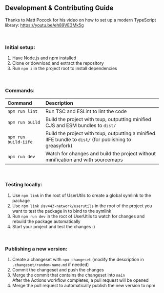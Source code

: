 ## Development & Contributing Guide
Thanks to Matt Pocock for his video on how to set up a modern TypeScript library: https://youtu.be/eh89VE3Mk5g

<br>

### Initial setup:
1. Have Node.js and npm installed
2. Clone or download and extract the repository
3. Run `npm i` in the project root to install dependencies

<br>

### Commands:
| Command | Description |
| :-- | :-- |
| `npm run lint` | Run TSC and ESLint to lint the code |
| `npm run build` | Build the project with tsup, outputting minified CJS and ESM bundles to `dist/` |
| `npm run build-iife` | Build the project with tsup, outputting a minified IIFE bundle to `dist/` (for publishing to greasyfork) |
| `npm run dev` | Watch for changes and build the project without minification and with sourcemaps |

<br>

### Testing locally:
1. Use `npm link` in the root of UserUtils to create a global symlink to the package
2. Use `npm link @sv443-network/userutils` in the root of the project you want to test the package in to bind to the symlink
3. Run `npm run dev` in the root of UserUtils to watch for changes and rebuild the package automatically
4. Start your project and test the changes :)

<br>

### Publishing a new version:
1. Create a changeset with `npx changeset` (modify the description in `.changeset/random-name.md` if needed)
2. Commit the changeset and push the changes
3. Merge the commit that contains the changeset into `main`  
  After the Actions workflow completes, a pull request will be opened
4. Merge the pull request to automatically publish the new version to npm
